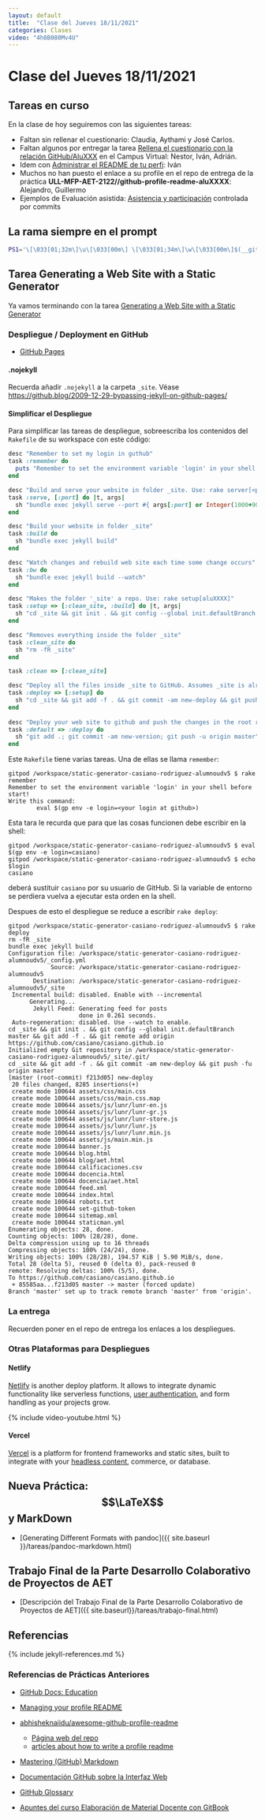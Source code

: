 ```yaml
---
layout: default
title:  "Clase del Jueves 18/11/2021"
categories: Clases
video: "4h8B080Mv4U"
---
```


# Clase del Jueves 18/11/2021


## Tareas en curso

En la clase de hoy seguiremos con las siguientes tareas:

* Faltan  sin rellenar el cuestionario: Claudia, Aythami y José Carlos.
* Faltan algunos por entregar la tarea [Rellena el cuestionario con la relación GitHub/AluXXX]({{site.baseurl}}/tema0-introduccion/practicas/p01-t0-registrarse-en-github/) en el Campus Virtual: Nestor, Iván, Adrián.
* Idem con [Administrar el README de tu perfi](https://campusdoctoradoyposgrado2122.ull.es/mod/assign/view.php?id=26048&action=grading): Iván
* Muchos no han puesto el enlace a su profile en el repo de entrega de la práctica **ULL-MFP-AET-2122//github-profile-readme-aluXXXX**: Alejandro, Guillermo
* Ejemplos de Evaluación asistida: [Asistencia y participación]({{site.baseurl}}/pages/evaluacion-asistida) controlada por commits

## La rama siempre en el prompt

```bash
PS1='\[\033[01;32m\]\u\[\033[00m\] \[\033[01;34m\]\w\[\033[00m\]$(__git_ps1 " (%s)") $ '
```

## Tarea  Generating a Web Site with a Static Generator

Ya vamos terminando con la tarea [ Generating a Web Site with a Static Generator]({{site.baseurl}}/tareas/static-generators.html)


### Despliegue / Deployment en GitHub

* [GitHub Pages](https://pages.github.com/)

#### .nojekyll

Recuerda añadir `.nojekyll`  a la carpeta `_site`. Véase <https://github.blog/2009-12-29-bypassing-jekyll-on-github-pages/>


#### Simplificar el Despliegue

Para simplificar las tareas de despliegue, sobreescriba los contenidos del `Rakefile` de su workspace con este código:

```ruby 
desc "Remember to set my login in guthub"
task :remember do
  puts "Remember to set the environment variable 'login' in your shell before start!\nWrite this command:\n\teval $(gp env -e login=<your login at github>)"
end

desc "Build and serve your website in folder _site. Use: rake server[<portnumber>] otherwise a random port will be chosen"
task :serve, [:port] do |t, args|
  sh "bundle exec jekyll serve --port #{ args[:port] or Integer(1000+9000*rand())}"
end 

desc "Build your website in folder _site"
task :build do
  sh "bundle exec jekyll build"
end

desc "Watch changes and rebuild web site each time some change occurs"
task :bw do
  sh "bundle exec jekyll build --watch"
end 

desc "Makes the folder '_site' a repo. Use: rake setup[aluXXXX]"
task :setup => [:clean_site, :build] do |t, args|
  sh "cd _site && git init . && git config --global init.defaultBranch master && git add -f . && git remote add origin https://github.com/#{ENV["login"]}/#{ENV["login"]}.github.io"
end

desc "Removes everything inside the folder _site"
task :clean_site do 
  sh "rm -fR _site"
end

task :clean => [:clean_site]

desc "Deploy all the files inside _site to GitHub. Assumes _site is already a repo"
task :deploy => [:setup] do 
  sh "cd _site && git add -f . && git commit -am new-deploy && git push -fu origin master"
end
 
desc "Deploy your web site to github and push the changes in the root repo"
task :default => :deploy do
  sh "git add .; git commit -am new-version; git push -u origin master"
end
```

Este `Rakefile` tiene varias tareas. Una de ellas se llama `remember`:

```
gitpod /workspace/static-generator-casiano-rodriguez-alumnoudv5 $ rake remember
Remember to set the environment variable 'login' in your shell before start!
Write this command:
        eval $(gp env -e login=<your login at github>)
```

Esta tara le recurda que para que las cosas funcionen debe escribir en la shell:

```
gitpod /workspace/static-generator-casiano-rodriguez-alumnoudv5 $ eval $(gp env -e login=casiano)
gitpod /workspace/static-generator-casiano-rodriguez-alumnoudv5 $ echo $login
casiano
```

deberá sustituir `casiano` por su usuario de GitHub. Si la variable de entorno se perdiera vuelva a ejecutar esta orden en la shell.

Despues de esto el despliegue se reduce a escribir `rake deploy`:

```
gitpod /workspace/static-generator-casiano-rodriguez-alumnoudv5 $ rake deploy
rm -fR _site
bundle exec jekyll build
Configuration file: /workspace/static-generator-casiano-rodriguez-alumnoudv5/_config.yml
            Source: /workspace/static-generator-casiano-rodriguez-alumnoudv5
       Destination: /workspace/static-generator-casiano-rodriguez-alumnoudv5/_site
 Incremental build: disabled. Enable with --incremental
      Generating... 
       Jekyll Feed: Generating feed for posts
                    done in 0.261 seconds.
 Auto-regeneration: disabled. Use --watch to enable.
cd _site && git init . && git config --global init.defaultBranch master && git add -f . && git remote add origin https://github.com/casiano/casiano.github.io
Initialized empty Git repository in /workspace/static-generator-casiano-rodriguez-alumnoudv5/_site/.git/
cd _site && git add -f . && git commit -am new-deploy && git push -fu origin master
[master (root-commit) f213d05] new-deploy
 20 files changed, 8285 insertions(+)
 create mode 100644 assets/css/main.css
 create mode 100644 assets/css/main.css.map
 create mode 100644 assets/js/lunr/lunr-en.js
 create mode 100644 assets/js/lunr/lunr-gr.js
 create mode 100644 assets/js/lunr/lunr-store.js
 create mode 100644 assets/js/lunr/lunr.js
 create mode 100644 assets/js/lunr/lunr.min.js
 create mode 100644 assets/js/main.min.js
 create mode 100644 banner.js
 create mode 100644 blog.html
 create mode 100644 blog/aet.html
 create mode 100644 calificaciones.csv
 create mode 100644 docencia.html
 create mode 100644 docencia/aet.html
 create mode 100644 feed.xml
 create mode 100644 index.html
 create mode 100644 robots.txt
 create mode 100644 set-github-token
 create mode 100644 sitemap.xml
 create mode 100644 staticman.yml
Enumerating objects: 28, done.
Counting objects: 100% (28/28), done.
Delta compression using up to 16 threads
Compressing objects: 100% (24/24), done.
Writing objects: 100% (28/28), 194.57 KiB | 5.90 MiB/s, done.
Total 28 (delta 5), reused 0 (delta 0), pack-reused 0
remote: Resolving deltas: 100% (5/5), done.
To https://github.com/casiano/casiano.github.io
 + 85585aa...f213d05 master -> master (forced update)
Branch 'master' set up to track remote branch 'master' from 'origin'.
```


### La entrega

Recuerden poner en el repo de entrega los enlaces a los despliegues.

### Otras Plataformas para Despliegues

#### Netlify

[Netlify](https://www.netlify.com/) is another deploy platform. It allows to integrate dynamic functionality like serverless functions, 
[user authentication](https://docs.netlify.com/visitor-access/password-protection/), and form handling as your projects grow.

{% include video-youtube.html %}

#### Vercel

[Vercel](https://vercel.com/) is a platform for frontend frameworks and static sites, built to integrate with your [headless content](https://en.wikipedia.org/wiki/Headless_content_management_system), commerce, or database.


## Nueva Práctica: $$\LaTeX$$ y MarkDown

* [Generating Different Formats with pandoc]({{ site.baseurl }}/tareas/pandoc-markdown.html)


## Trabajo Final de la Parte Desarrollo Colaborativo de Proyectos de AET

* [Descripción del Trabajo Final de la Parte Desarrollo Colaborativo de Proyectos de AET]({{ site.baseurl}}/tareas/trabajo-final.html) 


## Referencias

{% include jekyll-references.md %}

### Referencias de Prácticas Anteriores

* [GitHub Docs: Education](https://docs.github.com/en/education)
* [Managing your profile README](https://docs.github.com/en/account-and-profile/setting-up-and-managing-your-github-profile/customizing-your-profile/managing-your-profile-readme)
* [abhisheknaiidu/awesome-github-profile-readme](https://github.com/abhisheknaiidu/awesome-github-profile-readme)
  * [Página web del repo](https://awesomegithubprofile.tech/)
  * [articles about how to write a profile readme](https://github.com/abhisheknaiidu/awesome-github-profile-readme#articles)
* [Mastering (GitHub) Markdown](https://guides.github.com/features/mastering-markdown/#examples)
* [Documentación GitHub sobre la Interfaz Web]({{site.baseurl}}/pages/documentacion-github-interfaz-web)

* [GitHub Glossary](https://docs.github.com/en/free-pro-team@latest/github/getting-started-with-github/github-glossary)

* [Apuntes del curso Elaboración de Material Docente con GitBook](https://casianorodriguezleon.gitbooks.io/elaboracion-de-material-docente-con-gitbook/content/)
